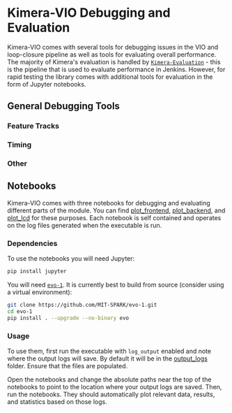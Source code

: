 # Kimera-VIO Debugging and Evaluation

Kimera-VIO comes with several tools for debugging issues in the VIO and loop-closure pipeline as well as tools for evaluating overall performance. The majority of Kimera's evaluation is handled by [`Kimera-Evaluation`](https://github.com/MIT-SPARK/Kimera-Evaluation) - this is the pipeline that is used to evaluate performance in Jenkins. However, for rapid testing the library comes with additional tools for evaluation in the form of Jupyter notebooks.

## General Debugging Tools

### Feature Tracks

### Timing

### Other

## Notebooks

Kimera-VIO comes with three notebooks for debugging and evaluating different parts of the module. You can find [plot_frontend](https://github.com/MIT-SPARK/Kimera-VIO-Evaluation/tree/master/notebooks/plot_frontend.py), [plot_backend](https://github.com/MIT-SPARK/Kimera-VIO-Evaluation/tree/master/notebooks/plot_backend.py), and [plot_lcd](https://github.com/MIT-SPARK/Kimera-VIO-Evaluation/tree/master/notebooks/plot_lcd.py) for these purposes. Each notebook is self contained and operates on the log files generated when the executable is run.

### Dependencies

To use the notebooks you will need Jupyter:

```bash
pip install jupyter
```

You will need [`evo-1`](https://github.com/MIT-SPARK/evo-1). It is currently best to build from source (consider using a virtual environment):

```bash
git clone https://github.com/MIT-SPARK/evo-1.git
cd evo-1
pip install . --upgrade --no-binary evo
```

### Usage

To use them, first run the executable with `log_output` enabled and note where the output logs will save. By default it will be in the [output_logs](output_logs/) folder. Ensure that the files are populated.

Open the notebooks and change the absolute paths near the top of the notebooks to point to the location where your output logs are saved. Then, run the notebooks. They should automatically plot relevant data, results, and statistics based on those logs.
